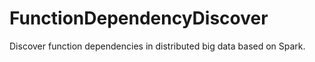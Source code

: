# FunctionDependencyDiscover
Discover function dependencies in distributed big data based on Spark.
